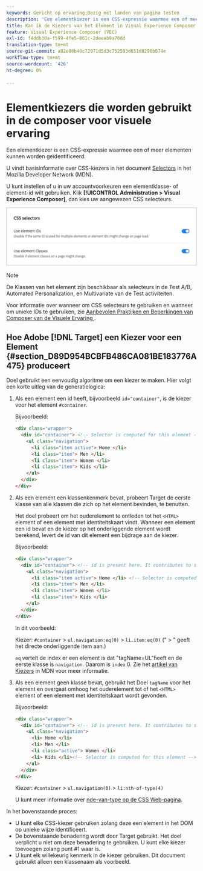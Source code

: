 ```yaml
---
keywords: Gericht op ervaring;Bezig met landen van pagina testen
description: 'Een elementkiezer is een CSS-expressie waarmee een of meer elementen kunnen worden geïdentificeerd. Leer hoe te om elementenselecteurs in Adobe [!DNL Target] Visual Experience Composer (VEC) te gebruiken. '
title: Kan ik de Kiezers van het Element in Visual Experience Composer (VEC) gebruiken?
feature: Visual Experience Composer (VEC)
exl-id: f4ddb30a-f599-4fe5-861c-2deeeb9a70dd
translation-type: tm+mt
source-git-commit: a92e88b46c72971d5d3c752593d651d8290b674e
workflow-type: tm+mt
source-wordcount: '426'
ht-degree: 0%

---
```


# Elementkiezers die worden gebruikt in de composer voor visuele ervaring

Een elementkiezer is een CSS-expressie waarmee een of meer elementen kunnen worden geïdentificeerd.

U vindt basisinformatie over CSS-kiezers in het document [Selectors](https://developer.mozilla.org/en-US/docs/Web/Guide/CSS/Getting_started/Selectors) in het Mozilla Developer Network (MDN).

U kunt instellen of u in uw accountvoorkeuren een elementklasse- of element-id wilt gebruiken. Klik **[!UICONTROL Administration > Visual Experience Composer]**, dan kies uw aangewezen CSS selecteurs.

![](assets/css_selectors.png)

>[!NOTE]
>
>De Klassen van het element zijn beschikbaar als selecteurs in de Test A/B, Automated Personalization, en Multivariate van de Test activiteiten.

Voor informatie over wanneer om CSS selecteurs te gebruiken en wanneer om unieke IDs te gebruiken, zie [Aanbevolen Praktijken en Beperkingen van Composer van de Visuele Ervaring ](/help/c-experiences/c-visual-experience-composer/experience-composer-best-practices.md#concept_E284B3F704C04406B174D9050A2528A6).

## Hoe Adobe [!DNL Target] een Kiezer voor een Element {#section_D89D954BCBFB486CA081BE183776A475} produceert

Doel gebruikt een eenvoudig algoritme om een kiezer te maken. Hier volgt een korte uitleg van de generatielogica:

1. Als een element een id heeft, bijvoorbeeld `id="container"`, is de kiezer voor het element `#container`.

   Bijvoorbeeld:

   ```html
   <div class="wrapper">
     <div id="container"> <!-- Selector is computed for this element -->
       <ul class="navigation">
         <li class="item active"> Home </li>
         <li class="item"> Men </li>
         <li class="item"> Women </li>
         <li class="item"> Kids </li>
       </ul>
     </div>
   </div>
   ```

1. Als een element een klassenkenmerk bevat, probeert Target de eerste klasse van alle klassen die zich op het element bevinden, te benutten.

   Het doel probeert om het ouderelement te ontleden tot het `<HTML>` element of een element met identiteitskaart vindt. Wanneer een element een id bevat en de kiezer op het onderliggende element wordt berekend, levert de id van dit element een bijdrage aan de kiezer.

   Bijvoorbeeld:

   ```html
   <div class="wrapper">
     <div id="container"> <!-- id is present here. It contributes to selector -->
       <ul class="navigation">
         <li class="item active"> Home </li> <!-- Selector is computed for this element -->
         <li class="item"> Men </li>
         <li class="item"> Women </li>
         <li class="item"> Kids </li>
       </ul>
     </div>
   </div>
   ```

   In dit voorbeeld:

   Kiezer: `#container` > `ul.navigation:eq(0)` > `li.item:eq(0)` (&quot; > &quot; geeft het directe onderliggende item aan.)

   `eq` vertelt de index er een element is dat &quot;tagName=UL&quot;heeft en de eerste klasse is  `navigation`. Daarom is `index` 0. Zie het [artikel van Kiezers](https://developer.mozilla.org/en-US/docs/Web/Guide/CSS/Getting_started/Selectors) in MDN voor meer informatie.

1. Als een element geen klasse bevat, gebruikt het Doel `tagName` voor het element en overgaat omhoog het ouderelement tot of het `<HTML>` element of een element met identiteitskaart wordt gevonden.

   Bijvoorbeeld:

   ```html
   <div class="wrapper">
     <div id="container"> <!-- id is present here. It contributes to selector -->
       <ul class="navigation">
         <li> Home </li>
         <li> Men </li>
         <li class="active"> Women </li>
         <li> Kids </li><!-- Selector is computed for this element -->
       </ul>
     </div>
   </div>
   ```

   Kiezer: `#container` > `ul.navigation(0)` > `li:nth-of-type(4)`

   U kunt meer informatie over [nde-van-type op de CSS Web-pagina](https://css-tricks.com/almanac/selectors/n/nth-of-type/).

In het bovenstaande proces:

* U kunt elke CSS-kiezer gebruiken zolang deze een element in het DOM op unieke wijze identificeert.
* De bovenstaande benadering wordt door Target gebruikt. Het doel verplicht u niet om deze benadering te gebruiken. U kunt elke kiezer toevoegen zolang punt #1 waar is.
* U kunt elk willekeurig kenmerk in de kiezer gebruiken. Dit document gebruikt alleen een klassenaam als voorbeeld.
